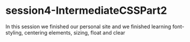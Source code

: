 # session4-IntermediateCSSPart2
In this session we finished our personal site and we finished learning font-styling, centering elements, sizing, float and clear
